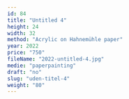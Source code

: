 ```yaml
---
id: 84
title: "Untitled 4"
height: 24
width: 32
method: "Acrylic on Hahnemühle paper"
year: 2022
price: "750"
fileName: "2022-untitled-4.jpg"
medie: "paperpainting"
draft: "no"
slug: "uden-titel-4"
weight: "80"
---
```


